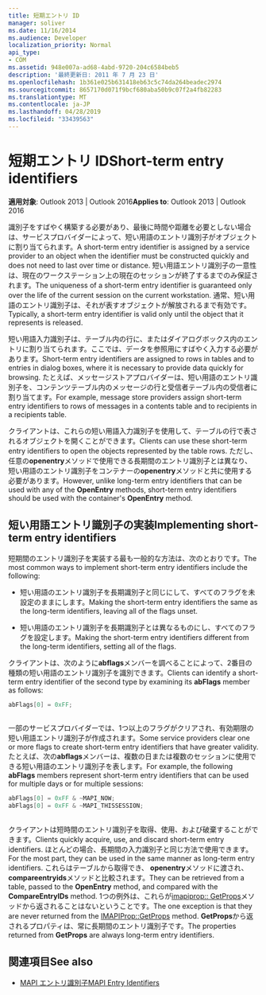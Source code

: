 ```yaml
---
title: 短期エントリ ID
manager: soliver
ms.date: 11/16/2014
ms.audience: Developer
localization_priority: Normal
api_type:
- COM
ms.assetid: 948e007a-ad68-4abd-9720-204c6584beb5
description: '最終更新日: 2011 年 7 月 23 日'
ms.openlocfilehash: 1b361e025b631418eb63c5c74da264beadec2974
ms.sourcegitcommit: 8657170d071f9bcf680aba50b9c07f2a4fb82283
ms.translationtype: MT
ms.contentlocale: ja-JP
ms.lasthandoff: 04/28/2019
ms.locfileid: "33439563"
---
```

# <a name="short-term-entry-identifiers"></a><span data-ttu-id="b01b9-103">短期エントリ ID</span><span class="sxs-lookup"><span data-stu-id="b01b9-103">Short-term entry identifiers</span></span>

<span data-ttu-id="b01b9-104">**適用対象**: Outlook 2013 | Outlook 2016</span><span class="sxs-lookup"><span data-stu-id="b01b9-104">**Applies to**: Outlook 2013 | Outlook 2016</span></span> 
  
<span data-ttu-id="b01b9-105">識別子をすばやく構築する必要があり、最後に時間や距離を必要としない場合は、サービスプロバイダーによって、短い用語のエントリ識別子がオブジェクトに割り当てられます。</span><span class="sxs-lookup"><span data-stu-id="b01b9-105">A short-term entry identifier is assigned by a service provider to an object when the identifier must be constructed quickly and does not need to last over time or distance.</span></span> <span data-ttu-id="b01b9-106">短い用語エントリ識別子の一意性は、現在のワークステーション上の現在のセッションが終了するまでのみ保証されます。</span><span class="sxs-lookup"><span data-stu-id="b01b9-106">The uniqueness of a short-term entry identifier is guaranteed only over the life of the current session on the current workstation.</span></span> <span data-ttu-id="b01b9-107">通常、短い用語のエントリ識別子は、それが表すオブジェクトが解放されるまで有効です。</span><span class="sxs-lookup"><span data-stu-id="b01b9-107">Typically, a short-term entry identifier is valid only until the object that it represents is released.</span></span> 
  
<span data-ttu-id="b01b9-108">短い用語入力識別子は、テーブル内の行に、またはダイアログボックス内のエントリに割り当てられます。ここでは、データを参照用にすばやく入力する必要があります。</span><span class="sxs-lookup"><span data-stu-id="b01b9-108">Short-term entry identifiers are assigned to rows in tables and to entries in dialog boxes, where it is necessary to provide data quickly for browsing.</span></span> <span data-ttu-id="b01b9-109">たとえば、メッセージストアプロバイダーは、短い用語のエントリ識別子を、コンテンツテーブル内のメッセージの行と受信者テーブル内の受信者に割り当てます。</span><span class="sxs-lookup"><span data-stu-id="b01b9-109">For example, message store providers assign short-term entry identifiers to rows of messages in a contents table and to recipients in a recipients table.</span></span> 

<span data-ttu-id="b01b9-110">クライアントは、これらの短い用語入力識別子を使用して、テーブルの行で表されるオブジェクトを開くことができます。</span><span class="sxs-lookup"><span data-stu-id="b01b9-110">Clients can use these short-term entry identifiers to open the objects represented by the table rows.</span></span> <span data-ttu-id="b01b9-111">ただし、任意の**openentry**メソッドで使用できる長期間のエントリ識別子とは異なり、短い用語のエントリ識別子をコンテナーの**openentry**メソッドと共に使用する必要があります。</span><span class="sxs-lookup"><span data-stu-id="b01b9-111">However, unlike long-term entry identifiers that can be used with any of the **OpenEntry** methods, short-term entry identifiers should be used with the container's **OpenEntry** method.</span></span> 
  
## <a name="implementing-short-term-entry-identifiers"></a><span data-ttu-id="b01b9-112">短い用語エントリ識別子の実装</span><span class="sxs-lookup"><span data-stu-id="b01b9-112">Implementing short-term entry identifiers</span></span>

<span data-ttu-id="b01b9-113">短期間のエントリ識別子を実装する最も一般的な方法は、次のとおりです。</span><span class="sxs-lookup"><span data-stu-id="b01b9-113">The most common ways to implement short-term entry identifiers include the following:</span></span>
  
- <span data-ttu-id="b01b9-114">短い用語のエントリ識別子を長期識別子と同じにして、すべてのフラグを未設定のままにします。</span><span class="sxs-lookup"><span data-stu-id="b01b9-114">Making the short-term entry identifiers the same as the long-term identifiers, leaving all of the flags unset.</span></span> 
    
- <span data-ttu-id="b01b9-115">短い用語のエントリ識別子を長期識別子とは異なるものにし、すべてのフラグを設定します。</span><span class="sxs-lookup"><span data-stu-id="b01b9-115">Making the short-term entry identifiers different from the long-term identifiers, setting all of the flags.</span></span> 
    
<span data-ttu-id="b01b9-116">クライアントは、次のように**abflags**メンバーを調べることによって、2番目の種類の短い用語のエントリ識別子を識別できます。</span><span class="sxs-lookup"><span data-stu-id="b01b9-116">Clients can identify a short-term entry identifier of the second type by examining its **abFlags** member as follows:</span></span> 
  
```cpp
abFlags[0] = 0xFF;
 
```

<span data-ttu-id="b01b9-117">一部のサービスプロバイダーでは、1つ以上のフラグがクリアされ、有効期限の短い用語エントリ識別子が作成されます。</span><span class="sxs-lookup"><span data-stu-id="b01b9-117">Some service providers clear one or more flags to create short-term entry identifiers that have greater validity.</span></span> <span data-ttu-id="b01b9-118">たとえば、次の**abflags**メンバーは、複数の日または複数のセッションに使用できる短い用語のエントリ識別子を表します。</span><span class="sxs-lookup"><span data-stu-id="b01b9-118">For example, the following **abFlags** members represent short-term entry identifiers that can be used for multiple days or for multiple sessions:</span></span> 
  
```cpp
abFlags[0] = 0xFF & ~MAPI_NOW;
abFlags[0] = 0xFF & ~MAPI_THISSESSION;
 
```

<span data-ttu-id="b01b9-119">クライアントは短時間のエントリ識別子を取得、使用、および破棄することができます。</span><span class="sxs-lookup"><span data-stu-id="b01b9-119">Clients quickly acquire, use, and discard short-term entry identifiers.</span></span> <span data-ttu-id="b01b9-120">ほとんどの場合、長期間の入力識別子と同じ方法で使用できます。</span><span class="sxs-lookup"><span data-stu-id="b01b9-120">For the most part, they can be used in the same manner as long-term entry identifiers.</span></span> <span data-ttu-id="b01b9-121">これらはテーブルから取得でき、 **openentry**メソッドに渡され、 **compareentryids**メソッドと比較されます。</span><span class="sxs-lookup"><span data-stu-id="b01b9-121">They can be retrieved from a table, passed to the **OpenEntry** method, and compared with the **CompareEntryIDs** method.</span></span> <span data-ttu-id="b01b9-122">1つの例外は、これらが[imapiprop:: GetProps](imapiprop-getprops.md)メソッドから返されることはないということです。</span><span class="sxs-lookup"><span data-stu-id="b01b9-122">The one exception is that they are never returned from the [IMAPIProp::GetProps](imapiprop-getprops.md) method.</span></span> <span data-ttu-id="b01b9-123">**GetProps**から返されるプロパティは、常に長期間のエントリ識別子です。</span><span class="sxs-lookup"><span data-stu-id="b01b9-123">The properties returned from **GetProps** are always long-term entry identifiers.</span></span> 
  
## <a name="see-also"></a><span data-ttu-id="b01b9-124">関連項目</span><span class="sxs-lookup"><span data-stu-id="b01b9-124">See also</span></span>

- [<span data-ttu-id="b01b9-125">MAPI エントリ識別子</span><span class="sxs-lookup"><span data-stu-id="b01b9-125">MAPI Entry Identifiers</span></span>](mapi-entry-identifiers.md)

